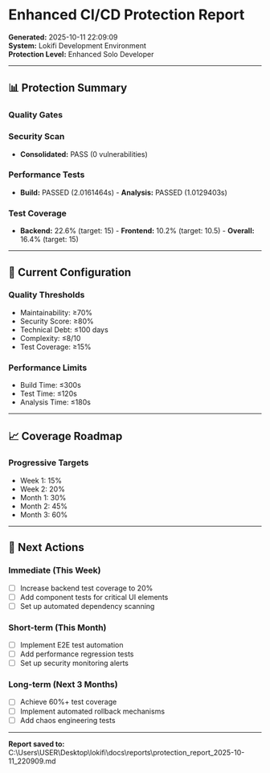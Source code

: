 # Enhanced CI/CD Protection Report

**Generated:** 2025-10-11 22:09:09  
**System:** Lokifi Development Environment  
**Protection Level:** Enhanced Solo Developer

---

## 📊 Protection Summary

### Quality Gates


### Security Scan
- **Consolidated:** PASS (0 vulnerabilities)

### Performance Tests
- **Build:** PASSED (2.0161464s) - **Analysis:** PASSED (1.0129403s)

### Test Coverage
- **Backend:** 22.6% (target: 15) - **Frontend:** 10.2% (target: 10.5) - **Overall:** 16.4% (target: 15)

---

## 🎯 Current Configuration

### Quality Thresholds
- Maintainability: ≥70%
- Security Score: ≥80%
- Technical Debt: ≤100 days
- Complexity: ≤8/10
- Test Coverage: ≥15%

### Performance Limits
- Build Time: ≤300s
- Test Time: ≤120s
- Analysis Time: ≤180s

---

## 📈 Coverage Roadmap

### Progressive Targets
- Week 1: 15%
- Week 2: 20%
- Month 1: 30%
- Month 2: 45%
- Month 3: 60%

---

## 🚀 Next Actions

### Immediate (This Week)
- [ ] Increase backend test coverage to 20%
- [ ] Add component tests for critical UI elements
- [ ] Set up automated dependency scanning

### Short-term (This Month)
- [ ] Implement E2E test automation
- [ ] Add performance regression tests
- [ ] Set up security monitoring alerts

### Long-term (Next 3 Months)
- [ ] Achieve 60%+ test coverage
- [ ] Implement automated rollback mechanisms
- [ ] Add chaos engineering tests

---

**Report saved to:** C:\Users\USER\Desktop\lokifi\docs\reports\protection_report_2025-10-11_220909.md
